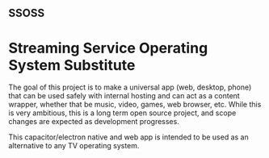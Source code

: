 ## SSOSS
# Streaming Service Operating System Substitute
The goal of this project is to make a universal app (web, desktop, phone) that can be used safely with internal hosting and can act as a content wrapper, whether that be music, video, games, web browser, etc.
While this is very ambitious, this is a long term open source project, and scope changes are expected as development progresses.

<!--Streaming Service One Stop Shop
Some Shitty Open Source Software
Streaming Service Organization System Site
Super Slim Operating System Substitute
Slim Shady's Own Streaming Service
Sloppy Sub-Optimal Screen Software-->

This capacitor/electron native and web app is intended to be used as an alternative to any TV operating system.

